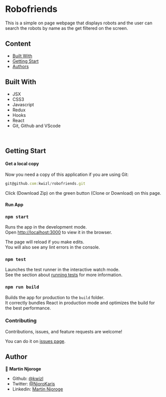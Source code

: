 # Robofriends
This is a simple on page webpage that displays robots and the user can search the robots by name as the get filtered on the screen.

## Content

* [Built With](#built-with)
* [Getting Start](#getting-start)
* [Authors](#authors)

## Built With

- JSX
- CSS3
- Javascript
- Redux
- Hooks
- React
- Git, Github and VScode
<br>

## Getting Start

#### Get a local copy
Now you need a copy of this application if you are using Git:
```js
git@github.com:kwizl/robofriends.git
```
Click (Download Zip) on the green button (Clone or Download) on this page.

#### Run App
### `npm start`

Runs the app in the development mode.\
Open [http://localhost:3000](http://localhost:3000) to view it in the browser.

The page will reload if you make edits.\
You will also see any lint errors in the console.

### `npm test`

Launches the test runner in the interactive watch mode.\
See the section about [running tests](https://facebook.github.io/create-react-app/docs/running-tests) for more information.

### `npm run build`

Builds the app for production to the `build` folder.\
It correctly bundles React in production mode and optimizes the build for the best performance.


### Contributing

Contributions, issues, and feature requests are welcome!

You can do it on [issues page](issues/).

## Author

👤 **Martin Njoroge**

- Github: [@kwizl](https://github.com/kwizl)
- Twitter: [@NjoroKaris](https://twitter.com/NjoroKaris)
- Linkedin: [Martin Njoroge](https://www.linkedin.com/in/martin-kariuki-njoroge/)
